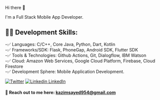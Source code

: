 Hi there 👋

I'm a Full Stack Mobile App Developer.

## 👨‍💻 Development Skills:
-✅ Languages: C/C++, Core Java, Python, Dart, Kotlin<br>
-✅ Frameworks/SDK: Flask, PhoneGap, Android SDK, Flutter SDK<br>
-✅ Tools & Technologies: Github Actions, Git, Dialogflow, IBM Watson<br>
-✅ Cloud: Amazon Web Services, Google Cloud Platform, Firebase, Cloud Firestore<br>
-✅ Development Sphere: Mobile Application Development.<br>


[![Twitter](https://img.shields.io/twitter/follow/kazimsayed954.svg?style=social&label=@kazimsayed954)](https://twitter.com/kazimsayed954)
[![Linkedin](https://img.shields.io/badge/-ashwanisng-blue?style=flat-square&logo=Linkedin&logoColor=white&link=https://www.linkedin.com/in/kazimsayed/) LinkedIn](https://www.linkedin.com/kazimsayed)


#### 📧 Reach out to me here: kazimsayed954@gmail.com
